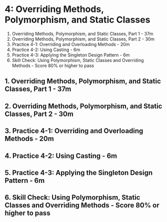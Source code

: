 # 4: Overriding Methods, Polymorphism, and Static Classes

1. Overriding Methods, Polymorphism, and Static Classes, Part 1 - 37m
2. Overriding Methods, Polymorphism, and Static Classes, Part 2 - 30m
3. Practice 4-1: Overriding and Overloading Methods - 20m
4. Practice 4-2: Using Casting - 6m
5. Practice 4-3: Applying the Singleton Design Pattern - 6m
6. Skill Check: Using Polymorphism, Static Classes and Overriding Methods - Score 80% or higher to pass

## 1. Overriding Methods, Polymorphism, and Static Classes, Part 1 - 37m
## 2. Overriding Methods, Polymorphism, and Static Classes, Part 2 - 30m
## 3. Practice 4-1: Overriding and Overloading Methods - 20m
## 4. Practice 4-2: Using Casting - 6m
## 5. Practice 4-3: Applying the Singleton Design Pattern - 6m
## 6. Skill Check: Using Polymorphism, Static Classes and Overriding Methods - Score 80% or higher to pass
